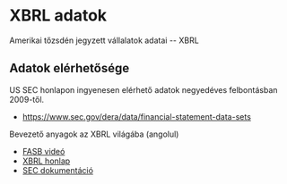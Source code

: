 # XBRL adatok

Amerikai tőzsdén jegyzett vállalatok adatai -- XBRL

## Adatok elérhetősége

US SEC honlapon ingyenesen elérhető adatok negyedéves felbontásban 2009-től.

- https://www.sec.gov/dera/data/financial-statement-data-sets

Bevezető anyagok az XBRL világába (angolul)

- [FASB videó](https://www.fasb.org/academics#section-5)
- [XBRL honlap](https://xbrl.us/home/use/filings-database/)
- [SEC dokumentáció](https://www.sec.gov/files/aqfs.pdf)


